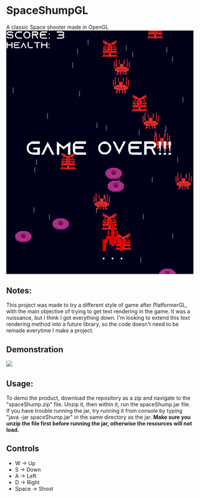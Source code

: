# SpaceShumpGL
A classic Space shooter made in OpenGL </br>
<img src="spaceShumpDemoImg.PNG" width = "500"></img>
## Notes:
This project was made to try a different style of game after PlatformerGL, with the main objective of
trying to get text rendering in the game. It was a nuissance, but I think I got everything down. I'm
looking to extend this text rendering method into a future library, so the code doesn't need to be
remade everytime I make a project.
## Demonstration
<img src="ssDemoGif.gif" width = "500"></img>
## Usage:
To demo the product, download the repository as a zip and navigate to the "spaceShump.zip" file. Unzip it, then within it, run the spaceShump.jar file. If you have trouble running the jar, try running it from console by typing "java -jar spaceShump.jar" in the same directory as the jar. <b>Make sure you unzip the file first before running the jar,
  otherwise the resources will not load.</b>
## Controls
- W -> Up
- S -> Down
- A -> Left
- D -> Right
- Space -> Shoot
